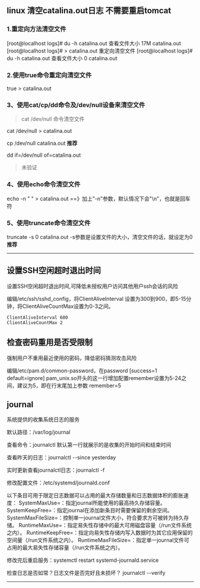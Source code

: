 ## linux 清空catalina.out日志 不需要重启tomcat

### 1.重定向方法清空文件
 
[root@localhost logs]# du -h catalina.out  查看文件大小
17M catalina.out
[root@localhost logs]# > catalina.out   重定向清空文件
[root@localhost logs]# du -h catalina.out  查看文件大小
0 catalina.out

### 2.使用true命令重定向清空文件
 
true > catalina.out

### 3、使用cat/cp/dd命令及/dev/null设备来清空文件
> cat  /dev/null 命令清空文件

cat /dev/null > catalina.out 
 
cp /dev/null catalina.out 
**推荐**
 
dd if=/dev/null of=catalina.out
> 未验证

### 4、使用echo命令清空文件

echo -n  " " > catalina.out   ==》加上"-n"参数，默认情况下会"\n"，也就是回车符

### 5、使用truncate命令清空文件

truncate -s 0 catalina.out   -s参数是设置文件的大小，清空文件的话，就设定为0
**推荐**

---

## 设置SSH空闲超时退出时间
设置SSH空闲超时退出时间,可降低未授权用户访问其他用户ssh会话的风险

编辑/etc/ssh/sshd_config，将ClientAliveInterval 设置为300到900，即5-15分钟，将ClientAliveCountMax设置为0-3之间。

```
ClientAliveInterval 600
ClientAliveCountMax 2
```

## 检查密码重用是否受限制
强制用户不重用最近使用的密码，降低密码猜测攻击风险

编辑/etc/pam.d/common-password，在password [success=1 default=ignore] pam_unix.so开头的这一行增加配置remember设置为5-24之间，建议为5，即在行末尾加上参数 remember=5


## journal
系统提供的收集系统日志的服务

默认路径：/var/log/journal

查看命令：journalctl
默认第一行就展示的是收集的开始时间和结束时间

查看昨天的日志：journalctl --since yesterday

实时更新查看journalctl日志：journalctl -f

修改配置文件：/etc/systemd/journald.conf

以下条目可用于限定日志数据可以占用的最大存储数量和日志数据体积的膨胀速度：
SystemMaxUse=：指定journal所能使用的最高持久存储容量。
SystemKeepFree=：指定journal在添加新条目时需要保留的剩余空间。
SystemMaxFileSize=：控制单一journal文件大小，符合要求方可被转为持久存储。
RuntimeMaxUse=：指定易失性存储中的最大可用磁盘容量（/run文件系统之内）。
RuntimeKeepFree=：指定向易失性存储内写入数据时为其它应用保留的空间量（/run文件系统之内）。
RuntimeMaxFileSize=：指定单一journal文件可占用的最大易失性存储容量（/run文件系统之内）。

修改完后重启服务：systemctl restart systemd-journald.service


检查日志是否如常？日志文件是否完好且未损坏？
journalctl --verify


---